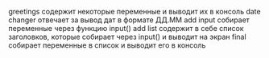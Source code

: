 greetings содержит некоторые переменные и выводит их в консоль
date changer отвечает за вывод дат в формате ДД.ММ
add input собирает переменные через функцию input()
add list содержит в себе список заголовков, которые собирает через input() и выводит на экран
final собирает переменные в список и выводит его в консоль
